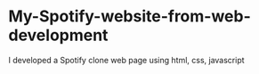 # My-Spotify-website-from-web-development
I developed a Spotify clone web page using html, css, javascript
